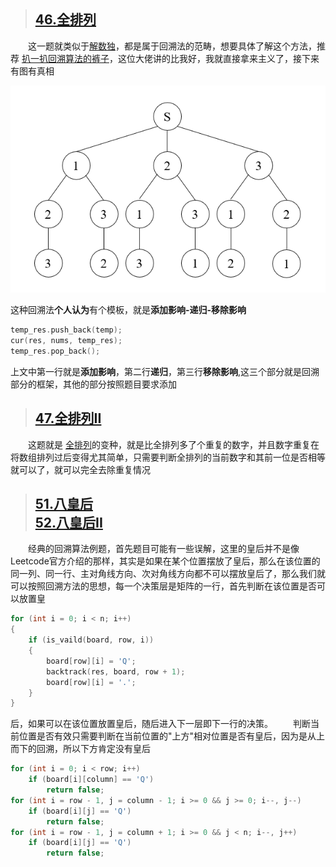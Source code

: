 > ## [46.全排列](https://leetcode-cn.com/problems/permutations/)
&emsp;&emsp;这一题就类似于[解数独](https://leetcode-cn.com/problems/sudoku-solver/)，都是属于回溯法的范畴，想要具体了解这个方法，推荐 [扒一扒回溯算法的裤子](https://leetcode-cn.com/problems/permutations/solution/hui-su-suan-fa-xiang-jie-by-labuladong-2/)，这位大佬讲的比我好，我就直接拿来主义了，接下来有图有真相
<div align=center>
<img src="../Image/46.gif">
</div>

这种回溯法**个人认为**有个模板，就是**添加影响-递归-移除影响**
```C++
temp_res.push_back(temp);
cur(res, nums, temp_res);
temp_res.pop_back();
```
上文中第一行就是**添加影响**，第二行**递归**，第三行**移除影响**,这三个部分就是回溯部分的框架，其他的部分按照题目要求添加

> ## [47.全排列II](https://leetcode-cn.com/problems/permutations-ii/)
&emsp;&emsp;这题就是 [全排列](https://leetcode-cn.com/problems/permutations/)的变种，就是比全排列多了个重复的数字，并且数字重复在将数组排列过后变得尤其简单，只需要判断全排列的当前数字和其前一位是否相等就可以了，就可以完全去除重复情况

> ## [51.八皇后](https://leetcode-cn.com/problems/n-queens/)<br>[52.八皇后II](https://leetcode-cn.com/problems/n-queens-ii/)
&emsp;&emsp;经典的回溯算法例题，首先题目可能有一些误解，这里的皇后并不是像Leetcode官方介绍的那样，其实是如果在某个位置摆放了皇后，那么在该位置的同一列、同一行、主对角线方向、次对角线方向都不可以摆放皇后了，那么我们就可以按照回溯方法的思想，每一个决策层是矩阵的一行，首先判断在该位置是否可以放置皇
```C++
for (int i = 0; i < n; i++)
{
    if (is_vaild(board, row, i))
    {
        board[row][i] = 'Q';
        backtrack(res, board, row + 1);
        board[row][i] = '.';
    }
}
```
后，如果可以在该位置放置皇后，随后进入下一层即下一行的决策。
&emsp;&emsp;判断当前位置是否有效只需要判断在当前位置的"上方"相对位置是否有皇后，因为是从上而下的回溯，所以下方肯定没有皇后
```C++
for (int i = 0; i < row; i++)
    if (board[i][column] == 'Q')
        return false;
for (int i = row - 1, j = column - 1; i >= 0 && j >= 0; i--, j--)
    if (board[i][j] == 'Q')
        return false;
for (int i = row - 1, j = column + 1; i >= 0 && j < n; i--, j++)
    if (board[i][j] == 'Q')
        return false;
```